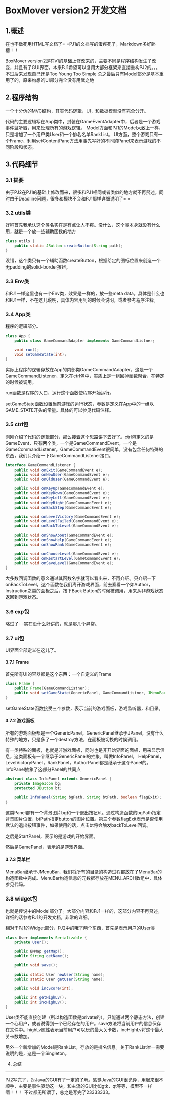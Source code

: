 BoxMover version2 开发文档
==========================

1.概述
------
在也不做死用HTML写文档了= =PJ1的文档写的蛋疼死了，Markdown多好卧槽！！

BoxMover version2是在v1的基础上修改来的，主要不同是程序结构发生了改变，并且有了GUI界面。本来PJ1希望可以复用大部分框架来直接重构PJ2的。。。不过后来发现自己还是Too Young Too Simple
总之最后只有Model部分是基本重用了的，原来构想的UI部分完全没有用武之地

2.程序结构
----------
一个十分伪的MVC结构，其实代码逻辑，UI，和数据模型没有完全分开。

代码的主要逻辑写在App类中，封装在GameEventAdapter中，后者是一个游戏事件监听器，用来处理所有的游戏逻辑。
Model方面和PJ1的Model大致上一样，只是增加了一个用户类User和一个排名名单RankList。
UI方面，整个游戏只有一个Frame，利用setContentPane方法用事先写好的不同的Panel来表示游戏的不同阶段和状态。

3.代码细节
----------
### 3.1 提要
由于PJ2在PJ1的基础上修改而来，很多和PJ1相同或者类似的地方就不再赘述。同时由于Deadline问题，很多和模块不会和PJ1那样详细说明了= =

### 3.2 utils类
好吧首先我承认这个类名实在是有点让人不爽。没什么，这个类本身就没有什么用，就是一个放一些辅助函数的地方
```java
class utils {
	public static JButton createButton(String path);
}
```

没错，这个类只有一个辅助函数createButton，根据给定的图标位置来创造一个无padding的solid-border按钮。

### 3.3 Env类
和PJ1一样这里也有一个Env类，效果是一样的，放一些meta data。具体是什么也和PJ1一样，不在这儿说明，具体内容用到的时候会说明，或者参考程序注释。

### 3.4 App类
程序的逻辑部分。
```java
class App {
	public class GameCommandAdapter implements GameCommandListner;

	void run();
	void setGameState(int);
}
```

实际上程序的逻辑存放在App的内部类GameCommandAdapter，这是一个GameCommandListener，定义在ctrl包中，实质上是一组回掉函数聚合，在特定的时候被调用。

run函数是程序的入口，运行这个函数使程序开始运行。

setGameState函数设置当前游戏的运行状态，参数是定义在App中的一组以GAME_STATE开头的常量。具体的可以参见代码注释。

### 3.5 ctrl包
刚刚介绍了代码的逻辑部分，那么接着这个思路讲下去好了。ctrl包定义的是GameEvent，只有两个类，一个是GameCommandEvent，一个是GameCommandListener。GameCommandEvent很简单，没有包含任何特殊的东西，我们只介绍一下GameCommandListener接口。

```java
interface GameCommandListener {
	public void onExit(GameCommandEvent e);
	public void onNewUser(GameCommandEvent e);
	public void onOldUser(GameCommandEvent e);

	public void onKeyUp(GameCommandEvent e);
	public void onKeyDown(GameCommandEvent e);
	public void onKeyLeft(GameCommandEvent e);
	public void onKeyRight(GameCommandEvent e);
	public void onBackStep(GameCommandEvent e);

	public void onLevelVictory(GameCommandEvent e);
	public void onLevelFailed(GameCommandEvent e);
	public void onBackToLevel(GameCommandEvent e);

	public void onShowAbout(GameCommandEvent e);
	public void onShowHelp(GameCommandEvent e);
	public void onShowRank(GameCommandEvent e);

	public void onChooseLevel(GameCommandEvent e);
	public void onRestartLevel(GameCommandEvent e);
	public void onSaveLevel(GameCommandEvent e);
}
```
大多数回调函数的意义通过其函数名字就可以看出来，不再介绍。只介绍一下onBackToLevel，这个函数在我们离开游戏界面，前去察看一个如Author，Instruction之类的面板之后，按下Back Button的时候被调用，用来从非游戏状态返回到游戏状态。

### 3.6 exp包
略过了- -实在没什么好讲的，就是那几个异常。

### 3.7 ui包
UI界面全部定义在这儿了。

#### 3.7.1 Frame
首先所有UI的容器都是这个东西：一个自定义的Frame
```java
class Frame {
	public Frame(GameCommandListner);
	public void setGameState(GenericPanel, GameCommandListner, JMenuBar);
}
```
setGameState函数接受三个参数，表示当前的游戏面板，游戏监听器，和目录。

#### 3.7.2 游戏面板
所有的游戏面板都是一个GenericPanel。GenericPanel继承于JPanel，没有什么特殊的地方，只是多了一个destroy方法，在面板被切换的时候调用。

有一类特殊的面板，也就是非游戏面板，同时也是非开始界面的面板，用来显示信息，这类面板有一个继承于GenericPanel的抽象，叫做InfoPanel。
HelpPanel，LevelVictoryPanel，RankPanel，AuthorPanel都是继承于这个Panel的。
InfoPanel抽象了这部分Panel的共同点

```java
abstract class InfoPanel extends GenericPanel {
	private ImageIcon bg;
	protected JButton bt;
	
	public InfoPanel(String bgPath, String btPath, boolean flagExit);
}
```

这类Panel都有一个背景图片bg和一个退出按钮bt。通过构造函数的bgPath指定背景图片位置，btPath指定button的图片位置。第三个参数flagExit表示是否使用默认的退出按钮事件，如果使用的话，点击bt将会触发backToLevel回调。

之后是StartPanel，表示的是游戏的开始界面。

然后是GamePanel，表示的是游戏界面。

#### 3.7.3 菜单栏
MenuBar继承于JMenuBar，我们将所有的目录的构造过程都放在了MenuBar的构造函数中完成。MenuBar构造信息的元数据存放在MENU_ARCH数组中，具体参见代码。

### 3.8 widget包
也就是传说中的Model部分了。大部分内容和PJ1一样的，这部分内容不再赘述，详细的话参考PJ1的开发文档，非常的详细。

相对于PJ1的Widget部分，PJ2中的哦了两个东西，首先是表示用户的User类
```java
class User implements Serializable {
	private User();

	public BMMap getMap();
	public String getName();

	public void save();

	public static User newUser(String name);
	public static User getUser(String name);

	public void incScore(int);

	public int getHighLv();
	public int incHighLv();
}

```
User类不能直接创建（所以构造函数是private的），只能通过两个静态方法，创建一个心用户，或者说得到一个已经存在的用户。save方法将当前用户的信息保存在文件中。highLv属性表示当前用户可以玩的最大关卡数，incHighLv将这个最大关卡数增加。

另外一个新增加的Model是RankList，存放的是排名信息。关于RankList唯一需要说明的是，这是一个Singleton。

4. 总结
-------
PJ2写完了，对Java的GUI有了一定的了解。感觉Java的GUI很诡异，用起来很不顺手，主要是事件驱动这一块，和主流的GUI比如gtk，qt等等，模型不一样啊！！！
不过都无所谓了，总之是写完了23333333。
